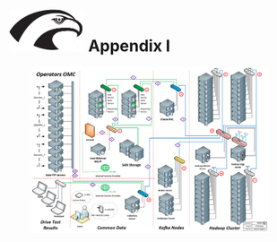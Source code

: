 
# <img src="../Hawk.png" width="134" height="75"> Appendix I

<figure>
<img src="High Level Design/Hawk_NetworksDiagram.png" width="%100" height="%100">
</figure>
